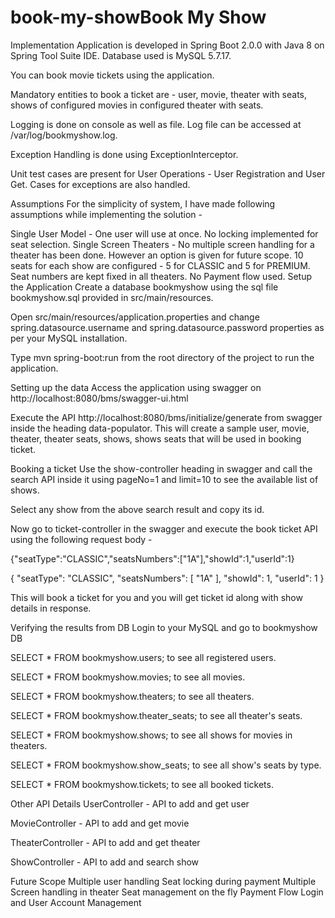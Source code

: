 # book-my-showBook My Show
Implementation
Application is developed in Spring Boot 2.0.0 with Java 8 on Spring Tool Suite IDE. Database used is MySQL 5.7.17.

You can book movie tickets using the application.

Mandatory entities to book a ticket are - user, movie, theater with seats, shows of configured movies in configured theater with seats.

Logging is done on console as well as file. Log file can be accessed at /var/log/bookmyshow.log.

Exception Handling is done using ExceptionInterceptor.

Unit test cases are present for User Operations - User Registration and User Get. Cases for exceptions are also handled.

Assumptions
For the simplicity of system, I have made following assumptions while implementing the solution -

Single User Model - One user will use at once. No locking implemented for seat selection.
Single Screen Theaters - No multiple screen handling for a theater has been done. However an option is given for future scope.
10 seats for each show are configured - 5 for CLASSIC and 5 for PREMIUM. Seat numbers are kept fixed in all theaters.
No Payment flow used.
Setup the Application
Create a database bookmyshow using the sql file bookmyshow.sql provided in src/main/resources.

Open src/main/resources/application.properties and change spring.datasource.username and spring.datasource.password properties as per your MySQL installation.

Type mvn spring-boot:run from the root directory of the project to run the application.

Setting up the data
Access the application using swagger on http://localhost:8080/bms/swagger-ui.html

Execute the API http://localhost:8080/bms/initialize/generate from swagger inside the heading data-populator. This will create a sample user, movie, theater, theater seats, shows, shows seats that will be used in booking ticket.

Booking a ticket
Use the show-controller heading in swagger and call the search API inside it using pageNo=1 and limit=10 to see the available list of shows.

Select any show from the above search result and copy its id.

Now go to ticket-controller in the swagger and execute the book ticket API using the following request body -

{"seatType":"CLASSIC","seatsNumbers":["1A"],"showId":1,"userId":1}

{ "seatType": "CLASSIC", "seatsNumbers": [ "1A" ], "showId": 1, "userId": 1 }

This will book a ticket for you and you will get ticket id along with show details in response.

Verifying the results from DB
Login to your MySQL and go to bookmyshow DB

SELECT * FROM bookmyshow.users; to see all registered users.

SELECT * FROM bookmyshow.movies; to see all movies.

SELECT * FROM bookmyshow.theaters; to see all theaters.

SELECT * FROM bookmyshow.theater_seats; to see all theater's seats.

SELECT * FROM bookmyshow.shows; to see all shows for movies in theaters.

SELECT * FROM bookmyshow.show_seats; to see all show's seats by type.

SELECT * FROM bookmyshow.tickets; to see all booked tickets.

Other API Details
UserController - API to add and get user

MovieController - API to add and get movie

TheaterController - API to add and get theater

ShowController - API to add and search show

Future Scope
Multiple user handling
Seat locking during payment
Multiple Screen handling in theater
Seat management on the fly
Payment Flow
Login and User Account Management

